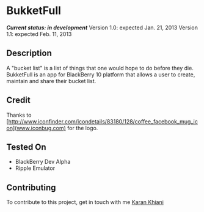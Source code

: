BukketFull
==========
_**Current status: in development**_ 
Version 1.0: expected Jan. 21, 2013
Version 1.1: expected Feb. 11, 2013

## Description

A "bucket list" is a list of things that one would hope to do before they die. BukketFull is an app for BlackBerry 10 platform that allows a user to create, maintain and share their bucket list.

## Credit

Thanks to [http://www.iconfinder.com/icondetails/83180/128/coffee_facebook_mug_icon](www.iconbug.com) for the logo.

## Tested On

* BlackBerry Dev Alpha
* Ripple Emulator

## Contributing

To contribute to this project, get in touch with me [Karan Khiani](mailto:karan-91@outlook.com)